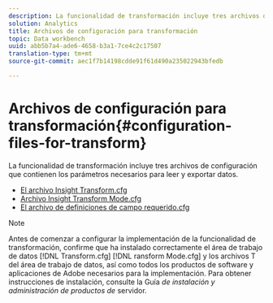 ```yaml
---
description: La funcionalidad de transformación incluye tres archivos de configuración que contienen los parámetros necesarios para leer y exportar datos.
solution: Analytics
title: Archivos de configuración para transformación
topic: Data workbench
uuid: abb5b7a4-ade6-4658-b3a1-7ce4c2c17507
translation-type: tm+mt
source-git-commit: aec1f7b14198cdde91f61d490a235022943bfedb

---
```



# Archivos de configuración para transformación{#configuration-files-for-transform}

La funcionalidad de transformación incluye tres archivos de configuración que contienen los parámetros necesarios para leer y exportar datos.

* [El archivo Insight Transform.cfg](../../../../home/c-dataset-const-proc/c-transf-func/c-config-files-transf/t-ins-transf-file/t-ins-transf-file.md#task-857fc535ccdb4c39b763179efa4b0f13)
* [Archivo Insight Transform Mode.cfg](../../../../home/c-dataset-const-proc/c-transf-func/c-config-files-transf/t-transf-mode-file.md#task-816c4723c08541898cd3449474dee3df)
* [El archivo de definiciones de campo requerido.cfg](../../../../home/c-dataset-const-proc/c-transf-func/c-config-files-transf/c-req-field-def-file.md#concept-3697c777c09049ccac0354962e7bb64c)

>[!NOTE]
>
>Antes de comenzar a configurar la implementación de la funcionalidad de transformación, confirme que ha instalado correctamente el área de trabajo de datos [!DNL Transform.cfg] [!DNL ransform Mode.cfg] y los archivos T del área de trabajo de datos, así como todos los productos de software y aplicaciones de Adobe necesarios para la implementación. Para obtener instrucciones de instalación, consulte la Guía *de instalación y administración de productos de* servidor.

